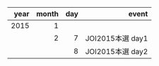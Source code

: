 | year | month | day | event | 
|---:|---:|---:|--:|
|2015 | 1 | | |
| | 2 | 7| JOI2015本選 day1 |
| | | 8 | JOI2015本選 day2 |
